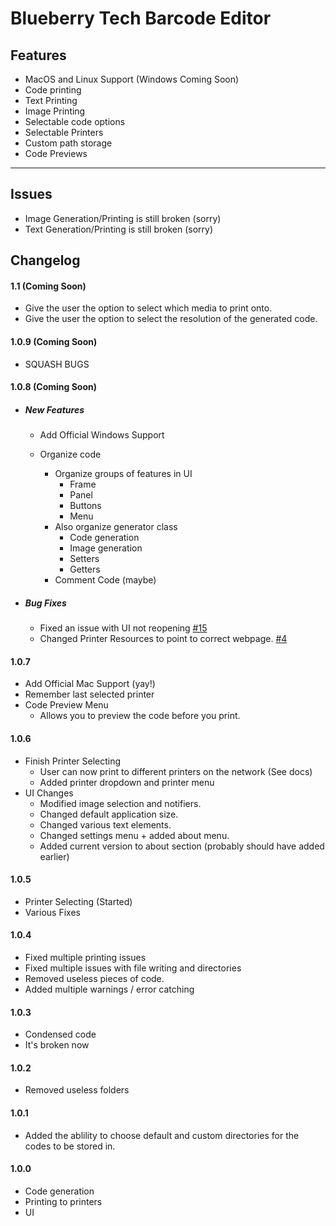 # Blueberry Tech Barcode Editor

## Features

- MacOS and Linux Support (Windows Coming Soon)
- Code printing
- Text Printing
- Image Printing
- Selectable code options
- Selectable Printers
- Custom path storage
- Code Previews

---

## Issues

- Image Generation/Printing is still broken (sorry)
- Text Generation/Printing is still broken (sorry)

## Changelog

#### 1.1 (Coming Soon)

- Give the user the option to select which media to print onto.
- Give the user the option to select the resolution of the generated code.

#### 1.0.9 (Coming Soon)

- SQUASH BUGS

#### 1.0.8 (Coming Soon)

- ##### New Features

  - Add Official Windows Support

  - Organize code
    - Organize groups of features in UI
      - Frame
      - Panel
      - Buttons
      - Menu
    - Also organize generator class
      - Code generation
      - Image generation
      - Setters
      - Getters
    - Comment Code (maybe)

- ##### Bug Fixes

  - Fixed an issue with UI not reopening [#15](https://github.com/BlueberryTechnologies/Blueberry-Tech-Barcode-Editor/issues/15)
  - Changed Printer Resources to point to correct webpage. [#4](https://github.com/BlueberryTechnologies/Blueberry-Tech-Barcode-Editor/issues/4)

#### 1.0.7

- Add Official Mac Support (yay!)
- Remember last selected printer
- Code Preview Menu
  - Allows you to preview the code before you print.

#### 1.0.6

- Finish Printer Selecting
  - User can now print to different printers on the network (See docs)
  - Added printer dropdown and printer menu
- UI Changes
  - Modified image selection and notifiers.
  - Changed default application size.
  - Changed various text elements.
  - Changed settings menu + added about menu.
  - Added current version to about section (probably should have added earlier)

#### 1.0.5

- Printer Selecting (Started)
- Various Fixes

#### 1.0.4

- Fixed multiple printing issues
- Fixed multiple issues with file writing and directories
- Removed useless pieces of code.
- Added multiple warnings / error catching

#### 1.0.3

- Condensed code
- It's broken now

#### 1.0.2

- Removed useless folders

#### 1.0.1

- Added the ablility to choose default and custom directories for the codes to be stored in.

#### 1.0.0

- Code generation
- Printing to printers
- UI
